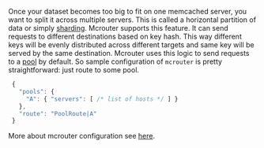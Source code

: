 Once your dataset becomes too big to fit on one memcached server, you want to split it across multiple servers. This is called a horizontal partition of data or simply [sharding](http://en.wikipedia.org/wiki/Shard_(database_architecture)).
Mcrouter supports this feature. It can send requests to different destinations based on key hash. This way different keys will be evenly distributed across different targets and same key will be served by the same destination.
Mcrouter uses this logic to send requests to a [pool](Pools) by default. So sample configuration of `mcrouter` is pretty straightforward: just route to some pool.

```JavaScript
 {
   "pools": {
     "A": { "servers": [ /* list of hosts */ ] }
   },
   "route": "PoolRoute|A"
 }
```

More about mcrouter configuration see [here](Configuration).